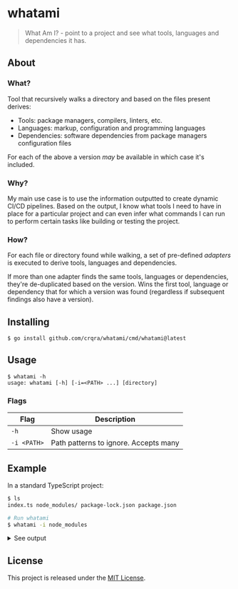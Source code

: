 # whatami

> What Am I? - point to a project and see what tools, languages and dependencies
> it has.

## About

### What?

Tool that recursively walks a directory and based on the files present derives:

- Tools: package managers, compilers, linters, etc.
- Languages: markup, configuration and programming languages
- Dependencies: software dependencies from package managers configuration files

For each of the above a version _may_ be available in which case it's included.

### Why?

My main use case is to use the information outputted to create dynamic CI/CD
pipelines. Based on the output, I know what tools I need to have in place for a
particular project and can even infer what commands I can run to perform certain
tasks like building or testing the project.

### How?

For each file or directory found while walking, a set of pre-defined _adapters_
is executed to derive tools, languages and dependencies.

If more than one adapter finds the same tools, languages or dependencies, they're
de-duplicated based on the version. Wins the first tool, language or dependency
that for which a version was found (regardless if subsequent findings also have
a version).

## Installing

```console
$ go install github.com/crqra/whatami/cmd/whatami@latest
```

## Usage

```
$ whatami -h
usage: whatami [-h] [-i=<PATH> ...] [directory]
```

### Flags

| Flag        | Description                           |
| ----------- | ------------------------------------- |
| `-h`        | Show usage                            |
| `-i <PATH>` | Path patterns to ignore. Accepts many |

## Example

In a standard TypeScript project:

```bash
$ ls
index.ts node_modules/ package-lock.json package.json

# Run whatami
$ whatami -i node_modules
```

<details>
<summary>See output</summary>

```json
{
  "tools": {
    "node": {},
    "npm": {},
    "tsc": {
      "version": "^4.7.3"
    }
  },
  "dependencies": {
    "express": {
      "version": "^4.18.1",
      "type": "production"
    },
    "typescript": {
      "version": "^4.7.3",
      "type": "development"
    }
  },
  "languages": {
    "typescript": {}
  }
}
```

</details>

## License

This project is released under the [MIT License](LICENSE).
